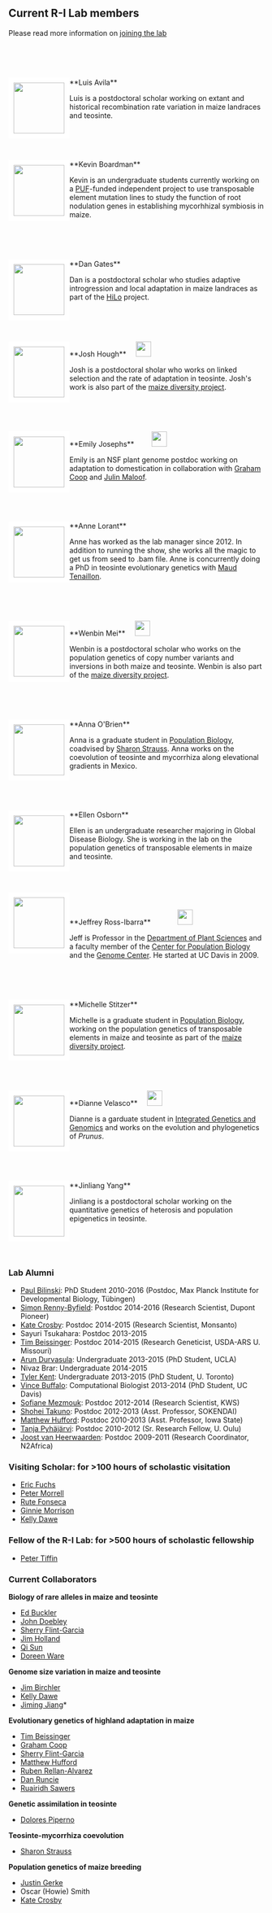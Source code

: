 
<!-- <div style="float: left">
<a href="http://www.rilab.org/images/nov2014.jpg">
	<img src="http://www.rilab.org/images/nov2014.jpg" style="border:10px solid white"; width=100px>
	</a>
</div> -->

## Current R-I Lab members
Please read more information on [joining the lab](http://www.rilab.org/prosp.html)

<!-- break -->
<br><br><br>
<!-- break -->

<div style="float: left">  
</a><img src="http://www.rilab.org/images/avila_2.jpg" style="border:10px solid white"; width=100px>
</div>
**Luis Avila**
<a href="https://twitter.com/LuisAvilaDev"><img src="http://www.rilab.org/images/Twitter_logo_blue.png" style="width: 15px;"></a>

Luis is a postdoctoral scholar working on extant and historical recombination rate variation in maize landraces and teosinte.

<!-- break -->
<br><br><br>
<!-- break -->


<div style="float: left">
<img src="http://www.rilab.org/images/boardman.jpg" style="border:10px solid white"; width=100px>
</div>
**Kevin Boardman**

Kevin is an undergraduate students currently working on a [PUF](http://urc.ucdavis.edu/awards/puf/)-funded independent project to use transposable element mutation lines to study the function of root nodulation genes in establishing mycorhhizal symbiosis in maize.  

<!-- break -->
<br><br><br>
<!-- break -->

<div style="float: left">
<img src="http://www.colorado.edu/smithlab/sites/default/files/styles/small/public/people/Dan_webpic_0.jpg?itok=In6TaPb_" style="border:10px solid white"; width=100px>
</div>
**Dan Gates** <a href="https://twitter.com/dangates_j"><img src="http://www.rilab.org/images/Twitter_logo_blue.png" style="width: 15px;"></a><a href="https://danjgates.wordpress.com"><img src="http://www.rilab.org/images/Home_icon_black.png" style="width: 15px;"></a><a href="https://github.com/danjgates"><img src="http://www.rilab.org/images/GitHub-Mark-32px.png" style="width:15px;"></a>

Dan is a postdoctoral scholar who studies adaptive introgression and local adaptation in maize landraces as part of the [HiLo](http://highlandadaptation.org) project.


<!-- break -->
<br><br><br>
<!-- break -->

<div style="float: left">
<img src="https://scholar.google.fr/citations?view_op=view_photo&user=FmClXYIAAAAJ&citpid=9" style="border:10px solid white"; width=100px>
</div>
**Josh Hough** <a href="https://twitter.com/joshhough415"><img src="http://www.rilab.org/images/Twitter_logo_blue.png" style="width: 15px;"></a><a href="https://scholar.google.fr/citations?user=FmClXYIAAAAJ&hl=en"><img src="http://www.rilab.org/images/scholar.png" style="width: 30px;"></a>

Josh is a postdoctoral sholar who works on linked selection and the rate of adaptation in teosinte. Josh's work is also part of the [maize diversity project](http://www.panzea.org).


<!-- break -->
<br><br><br>
<!-- break -->

<div style="float: left">
<img src="http://www.rilab.org/images/emjo.jpg" style="border:10px solid white"; width=100px>
</div>
**Emily Josephs** <a href="http://emjosephs.github.io"><img src="http://www.rilab.org/images/Home_icon_black.png" style="width: 15px;"><a href="https://twitter.com/emjosephs"><img src="http://www.rilab.org/images/Twitter_logo_blue.png" style="width: 15px;"></a><a href="https://scholar.google.com/citations?user=LeLjAToAAAAJ&hl=en"><img src="http://www.rilab.org/images/scholar.png" style="width: 30px;"></a><a href="http://github.com/emjosephs"><img src="http://www.rilab.org/images/GitHub-Mark-32px.png" style="width:15px;"></a>

Emily is an NSF plant genome postdoc working on adaptation to domestication in collaboration with [Graham Coop](http://gcbias.org) and [Julin Maloof](http://malooflab.openwetware.org).

<!-- break -->
<br><br><br>
<!-- break -->

<div style="float: left">
<img src="http://www.rilab.org/images/lorant.png" style="border:10px solid white"; width=100px>
</div>
**Anne Lorant**

Anne has worked as the lab manager since 2012. In addition to running the show, she works all the magic to get us from seed to .bam file.  Anne is concurrently doing a PhD in teosinte evolutionary genetics with [Maud Tenaillon](http://moulon.inra.fr/~mtenaillon/).

<!-- break -->
<br><br><br>
<!-- break -->

<div style="float: left">
<img src="http://www.rilab.org/images/wenbin.JPG" style="border:10px solid white"; width=100px>
</div>
**Wenbin Mei** <a href="https://twitter.com/wbmei"><img src="http://www.rilab.org/images/Twitter_logo_blue.png" style="width: 15px;"></a><a href="https://scholar.google.com/citations?user=LR1KOxwAAAAJ&hl=en&oi=ao"><img src="http://www.rilab.org/images/scholar.png" style="width: 30px;"></a>

Wenbin is a postdoctoral scholar who works on the population genetics of copy number variants and inversions in both maize and teosinte. Wenbin is also part of the [maize diversity project](http://www.panzea.org).

<!-- break -->
<br><br><br>
<!-- break -->

<div style="float: left">
<img src="http://www.rilab.org/images/obrien.jpg" style="border:10px solid white"; width=100px>

</div>
**Anna O'Brien** <a href="https://annamobrien.wordpress.com"><img src="http://www.rilab.org/images/Home_icon_black.png" style="width: 15px;"></a>

Anna is a graduate student in [Population Biology](http://www-eve.ucdavis.edu/eve/pbg/), coadvised by [Sharon Strauss](http://sharonstrauss.wordpress.com). Anna works on the coevolution of teosinte and mycorrhiza along elevational gradients in Mexico.

<!-- break -->
<br><br><br>
<!-- break -->

<div style="float: left">
<img src="http://www.rilab.org/images/E_osborn_pic.png" style="border:10px solid white"; width=100px>
</div>
**Ellen Osborn**

Ellen is an undergraduate researcher majoring in Global Disease Biology.  She is working in the lab on the population genetics of transposable elements in maize and teosinte.

<!-- break -->
<br><br>
<!-- break -->

<div style="float: left">
<img src="https://static.wixstatic.com/media/fe9228_5f5f3dd96bd74c6f8998e95b7e64a4de.jpg/v1/fill/w_342,h_406,al_c,q_80,usm_0.66_1.00_0.01/fe9228_5f5f3dd96bd74c6f8998e95b7e64a4de.jpg" style="border:10px solid white"; width=100px>
</div>
<br><br>**Jeffrey Ross-Ibarra** <a href="https://github.com/rossibarra/CV"><img src="http://www.rilab.org/images/txt.png" style="width: 15px;"></a> <a href="https://twitter.com/jrossibarra"><img src="http://www.rilab.org/images/Twitter_logo_blue.png" style="width: 15px;"></a><a href="http://github.com/rossibarra"><img src="http://www.rilab.org/images/GitHub-Mark-32px.png" style="width:15px;"></a><a href="http://scholar.google.com/citations?user=5SzRq1oAAAAJ"><img src="http://www.rilab.org/images/scholar.png" style="width: 30px;"></a>

Jeff is Professor in the [Department of Plant Sciences](http://www.plantsciences.ucdavis.edu/plantsciences/) and a faculty member of the [Center for Population Biology](http://cpb.ucdavis.edu) and the [Genome Center](ttp://www.genomecenter.ucdavis.edu). He started at UC Davis in 2009.

<!-- break -->
<br><br><br>
<!-- break -->

<div style="float: left">
<img src="http://www.rilab.org/images/stitzer.jpg" style="border:10px solid white"; width=100px>
</div>
**Michelle Stitzer** <a href="https://twitter.com/mcstitzer"><img src="http://www.rilab.org/images/Twitter_logo_blue.png" style="width: 15px;"></a>

Michelle is a graduate student in [Population Biology](http://www-eve.ucdavis.edu/eve/pbg/), working on the population genetics of transposable elements in maize and teosinte as part of the [maize diversity project](http://www.panzea.org/#!michelle-stitzer/c121o).

<!-- break -->
<br><br><br>
<!-- break -->

<div style="float: left">
<img src="http://www.rilab.org/images/dvelasco.jpg" style="border:10px solid white"; width=100px>
</div>
**Dianne Velasco** <a href="https://twitter.com/napknscrib"><img src="http://www.rilab.org/images/Twitter_logo_blue.png" style="width: 15px;"></a><a href="http://scholar.google.com/citations?user=h2_YtiYAAAAJ&hl"><img src="http://www.rilab.org/images/scholar.png" style="width: 30px;"></a>

Dianne is a garduate student in [Integrated Genetics and Genomics](http://biosci3.ucdavis.edu/GradGroups/GGG/Default.aspx) and works on the evolution and phylogenetics of *Prunus*.

<!-- break -->
<br><br><br>
<!-- break -->

<div style="float: left">
<img src="http://www.rilab.org/images/Yang_Jinliang.jpg" style="border:10px solid white"; width=100px>
</div>
**Jinliang Yang** <a href="https://twitter.com/JinliangYang"><img src="http://www.rilab.org/images/Twitter_logo_blue.png" style="width: 15px;"></a><a href="http://yangjl.com/"><img src="http://www.rilab.org/images/Home_icon_black.png" style="width: 15px;"></a><a href="http://yangjl.me/vitae/"><img src="http://www.rilab.org/images/txt.png" style="width: 15px;"></a><a href="http://github.com/yangjl"><img src="http://www.rilab.org/images/GitHub-Mark-32px.png" style="width:15px;"></a>

Jinliang is a postdoctoral scholar working on the quantitative genetics of heterosis and population epigenetics in teosinte.

<!-- break -->
<br><br><br>
<!-- break -->

### Lab Alumni

* [Paul Bilinski](https://scholar.google.com/citations?user=c03DwHkAAAAJ&hl=en): PhD Student 2010-2016 (Postdoc, Max Planck Institute for Developmental Biology, Tübingen)
* [Simon Renny-Byfield](https://scholar.google.com/citations?hl=en&user=uZTFIaAAAAAJ): Postdoc 2014-2016 (Research Scientist, Dupont Pioneer)
* [Kate Crosby](https://github.com/kate-crosby): Postdoc 2014-2015 (Research Scientist, Monsanto)
* Sayuri Tsukahara: Postdoc 2013-2015
* [Tim Beissinger](http://timbeissinger.github.io): Postdoc 2014-2015 (Research Geneticist, USDA-ARS U. Missouri)
* [Arun Durvasula](https://arundurvasula.wordpress.com): Undergraduate 2013-2015 (PhD Student, UCLA)
* Nivaz Brar: Undergraduate 2014-2015
* [Tyler Kent](https://github.com/tvkent): Undergraduate 2013-2015 (PhD Student, U. Toronto)
* [Vince Buffalo](http://www.vincebuffalo.com): Computational Biologist 2013-2014  (PhD Student, UC Davis)
* [Sofiane Mezmouk](http://www.linkedin.com/pub/sofiane-mezmouk/6b/a35/a34): Postdoc 2012-2014 (Research Scientist, KWS)
* [Shohei Takuno](https://sites.google.com/site/shoheitakuno/): Postdoc 2012-2013 (Asst. Professor, SOKENDAI)
* [Matthew Hufford](http://www.public.iastate.edu/~mhufford/HuffordLab/home.html): Postdoc 2010-2013 (Asst. Professor, Iowa State)
* [Tanja Pyhäjärvi](https://wiki.oulu.fi/pages/viewpage.action?pageId=13382392): Postdoc 2010-2012 (Sr. Research Fellow, U. Oulu)
* [Joost van Heerwaarden](http://www.wageningenur.nl/en/Persons/dr.ir.-J-Joost-van-Heerwaarden.htm): Postdoc 2009-2011 (Research Coordinator, N2Africa)


### Visiting Scholar: for >100 hours of scholastic visitation

* [Eric Fuchs](https://sites.google.com/site/ejfuchs/)
* [Peter Morrell](http://faculty.agronomy.cfans.umn.edu/pmorrell/)
* [Rute Fonseca](http://rutefonseca.wix.com/bioinformatics)
* [Ginnie Morrison](http://www.panzea.org/#!ginnie-morrison/c1lov)
* [Kelly Dawe](http://www.dawelab.org)


### Fellow of the R-I Lab: for >500 hours of scholastic fellowship

* [Peter Tiffin](http://www.cbs.umn.edu/lab/tiffin)

### Current Collaborators

**Biology of rare alleles in maize and teosinte**

* [Ed Buckler](http://www.maizegenetics.net)
* [John Doebley](http://teosinte.wisc.edu)
* [Sherry Flint-Garcia](http://web.missouri.edu/~flint-garcias/)
* [Jim Holland](http://www4.ncsu.edu/~jholland/homepage.htm)
* [Qi Sun](http://vivo.cornell.edu/display/individual24418)
* [Doreen Ware](http://warelab.org)

**Genome size variation in maize and teosinte**

* [Jim Birchler](http://ipg.missouri.edu/faculty/birchler.cfm)
* [Kelly Dawe](http://www.dawelab.org)
* [Jiming Jiang](http://genetics.wisc.edu/Jiang.htm)*

**Evolutionary genetics of highland adaptation in maize**

* [Tim Beissinger](http://timbeissinger.github.io)
* [Graham Coop](https://gcbias.org)
* [Sherry Flint-Garcia](http://web.missouri.edu/~flint-garcias/)
* [Matthew Hufford](http://www.public.iastate.edu/~mhufford/HuffordLab/home.html)
* [Ruben Rellan-Alvarez](http://www.rrlab.org)
* [Dan Runcie](http://runcielab.ucdavis.edu/)
* [Ruairidh Sawers](http://www.langebio.cinvestav.mx/?pag=165)

**Genetic assimilation in teosinte**

* [Dolores Piperno](http://www.stri.si.edu/english/scientific_staff/staff_scientist/scientist.php?id=26)

**Teosinte-mycorrhiza coevolution**

* [Sharon Strauss](http://sharonstrauss.wordpress.com)

**Population genetics of maize breeding**

* [Justin Gerke](http://www.linkedin.com/pub/justin-gerke/11/ab4/312)
* Oscar (Howie) Smith
* [Kate Crosby](https://github.com/kate-crosby)
